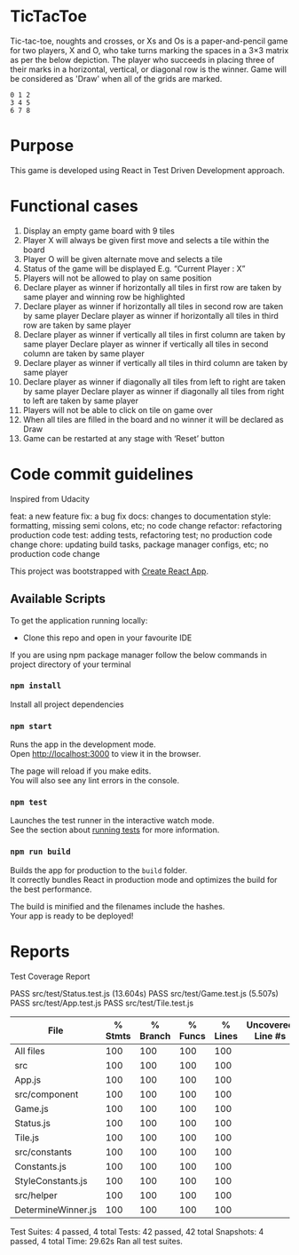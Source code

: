 # TicTacToe

Tic-tac-toe, noughts and crosses, or Xs and Os is a paper-and-pencil game for two players, X and O, who take turns marking the spaces in a 3×3 matrix as per the below depiction. The player who succeeds in placing three of their marks in a horizontal, vertical, or diagonal row is the winner. Game will be considered as 'Draw' when all of the grids are marked.

```
0 1 2
3 4 5
6 7 8
```
# Purpose

This game is developed using React in Test Driven Development approach.

# Functional cases

1)	Display an empty game board with 9 tiles
2)	Player X will always be given first move and selects a tile within the board
3)	Player O will be given alternate move and selects a tile
4)	Status of the game will be displayed E.g. “Current Player : X”
5)	Players will not be allowed to play on same position
6)	Declare player as winner if horizontally all tiles in first row are taken by same player and winning row be highlighted
7)	Declare player as winner if horizontally all tiles in second row are taken by same player Declare player as winner if horizontally all tiles in third row are taken by same player
8)	Declare player as winner if vertically all tiles in first column are taken by same player Declare player as winner if vertically all tiles in second column are taken by same player
9)	Declare player as winner if vertically all tiles in third column are taken by same player
10)	Declare player as winner if diagonally all tiles from left to right are taken by same player Declare player as winner if diagonally all tiles from right to left are taken by same player
11)	Players will not be able to click on tile on game over
12)	When all tiles are filled in the board and no winner it will be declared as Draw
13)	Game can be restarted at any stage with ‘Reset’ button


# Code commit guidelines

Inspired from Udacity

feat: a new feature
fix: a bug fix
docs: changes to documentation
style: formatting, missing semi colons, etc; no code change
refactor: refactoring production code
test: adding tests, refactoring test; no production code change
chore: updating build tasks, package manager configs, etc; no production code change

This project was bootstrapped with [Create React App](https://github.com/facebook/create-react-app).

## Available Scripts

To get the application running locally:

-   Clone this repo and open in your favourite IDE

If you are using npm package manager follow the below commands in project directory of your terminal

### `npm install`

Install all project dependencies

### `npm start`

Runs the app in the development mode.<br />
Open [http://localhost:3000](http://localhost:3000) to view it in the browser.

The page will reload if you make edits.<br />
You will also see any lint errors in the console.

### `npm test`

Launches the test runner in the interactive watch mode.<br />
See the section about [running tests](https://facebook.github.io/create-react-app/docs/running-tests) for more information.

### `npm run build`

Builds the app for production to the `build` folder.<br />
It correctly bundles React in production mode and optimizes the build for the best performance.

The build is minified and the filenames include the hashes.<br />
Your app is ready to be deployed!

# Reports

Test Coverage Report

PASS  src/test/Status.test.js (13.604s)
PASS  src/test/Game.test.js (5.507s)
PASS  src/test/App.test.js
PASS  src/test/Tile.test.js

|File            |  % Stmts | % Branch |  % Funcs |  % Lines | Uncovered Line #s |
|----------------|----------|----------|----------|----------|-------------------|
|All files            |      100 |      100 |      100 |      100 |                   |
| src                 |      100 |      100 |      100 |      100 |                   |
| App.js             |      100 |      100 |      100 |      100 |                   |
|src/component       |      100 |      100 |      100 |      100 |                   |
|Game.js            |      100 |      100 |      100 |      100 |                   |
|Status.js          |      100 |      100 |      100 |      100 |                   |
|Tile.js            |      100 |      100 |      100 |      100 |                   |
|src/constants       |      100 |      100 |      100 |      100 |                   |
|Constants.js       |      100 |      100 |      100 |      100 |                   |
|StyleConstants.js  |      100 |      100 |      100 |      100 |                   |
|src/helper          |      100 |      100 |      100 |      100 |                   |
| DetermineWinner.js |      100 |      100 |      100 |      100 |                   |

Test Suites: 4 passed, 4 total
Tests:       42 passed, 42 total
Snapshots:   4 passed, 4 total
Time:        29.62s
Ran all test suites.